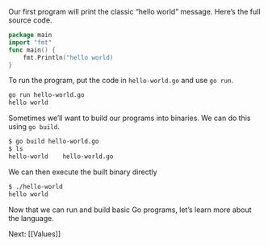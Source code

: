 Our first program will print the classic “hello world” message. Here’s the full source code.

```Go
package main
import "fmt"
func main() {    
	fmt.Println("hello world)
}
```
To run the program, put the code in `hello-world.go` and use `go run`.

```Bash
go run hello-world.go
hello world
```


Sometimes we’ll want to build our programs into binaries. We can do this using `go build`.
```Bash
$ go build hello-world.go
$ ls
hello-world    hello-world.go
```

We can then execute the built binary directly
```Bash
$ ./hello-world
hello world
```

Now that we can run and build basic Go programs, let’s learn more about the language.

Next: [[Values]]